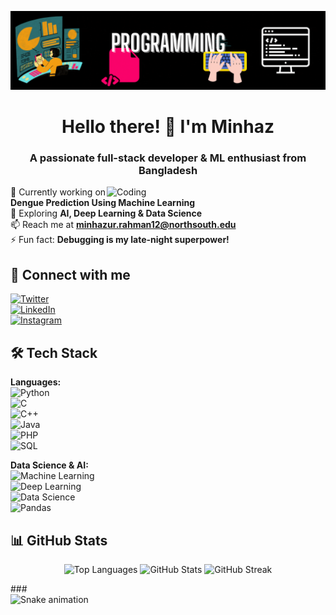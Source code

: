 ![logo](https://github.com/Minhazflop/Minhazflop/blob/main/Programing.gif)  
<h1 align="center">Hello there! 👋 I'm Minhaz</h1>
<h3 align="center">A passionate full-stack developer & ML enthusiast from Bangladesh</h3>  

<img align="right" alt="Coding" width="350" src="https://cdn.dribbble.com/users/1162077/screenshots/3848914/programmer.gif">  

🔭 Currently working on **Dengue Prediction Using Machine Learning**  
🌱 Exploring **AI, Deep Learning & Data Science**  
📫 Reach me at **minhazur.rahman12@northsouth.edu**  
⚡ Fun fact: **Debugging is my late-night superpower!**  

## 🚀 Connect with me  
[![Twitter](https://img.shields.io/badge/Twitter-%231DA1F2.svg?&style=for-the-badge&logo=twitter&logoColor=white)](https://twitter.com/minhazflop)  
[![LinkedIn](https://img.shields.io/badge/LinkedIn-%230A66C2.svg?&style=for-the-badge&logo=linkedin&logoColor=white)](https://linkedin.com/in/minhazurrahman)  
[![Instagram](https://img.shields.io/badge/Instagram-%23E4405F.svg?&style=for-the-badge&logo=instagram&logoColor=white)](https://instagram.com/minhazflop)  

## 🛠️ Tech Stack  
**Languages:**  
![Python](https://img.shields.io/badge/Python-3776AB?style=for-the-badge&logo=python&logoColor=white)  
![C](https://img.shields.io/badge/C-00599C?style=for-the-badge&logo=c&logoColor=white)  
![C++](https://img.shields.io/badge/C++-00599C?style=for-the-badge&logo=c%2B%2B&logoColor=white)  
![Java](https://img.shields.io/badge/Java-ED8B00?style=for-the-badge&logo=java&logoColor=white)  
![PHP](https://img.shields.io/badge/PHP-777BB4?style=for-the-badge&logo=php&logoColor=white)  
![SQL](https://img.shields.io/badge/SQL-CC2927?style=for-the-badge&logo=microsoft-sql-server&logoColor=white)  

**Data Science & AI:**  
![Machine Learning](https://img.shields.io/badge/Machine%20Learning-%23FF6F00.svg?&style=for-the-badge)  
![Deep Learning](https://img.shields.io/badge/Deep%20Learning-%234285F4.svg?&style=for-the-badge)  
![Data Science](https://img.shields.io/badge/Data%20Science-%23008080.svg?&style=for-the-badge)  
![Pandas](https://img.shields.io/badge/Pandas-150458?style=for-the-badge&logo=pandas&logoColor=white)  

## 📊 GitHub Stats  
<p align="center">
<img src="https://github-readme-stats.vercel.app/api/top-langs/?username=minhazflop&layout=compact&theme=radical" width="48%" alt="Top Languages">
<img src="https://github-readme-stats.vercel.app/api?username=minhazflop&show_icons=true&theme=radical" width="48%" alt="GitHub Stats">
<img src="https://github-readme-streak-stats.herokuapp.com/?user=minhazflop&theme=radical" width="48%" alt="GitHub Streak">
</p>
###

<br clear="both">

<img src="https://raw.githubusercontent.com/maurodesouza/maurodesouza/output/snake.svg" alt="Snake animation" />

###
